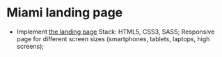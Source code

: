 # Miami landing page
- Implement [the landing page](https://www.figma.com/file/nHz8bflIwJaWP3P99vKTH5/miami_home_new?node-id=16033%3A3)
Stack: HTML5, CSS3, SASS;
Responsive page for different screen sizes (smartphones, tablets, laptops, high screens);
